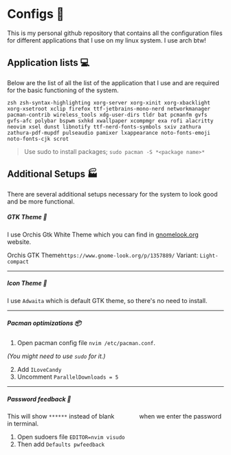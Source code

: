# Configs 🐧 ️️️️
This is my personal github repository that contains all the configuration files for different applications that I use on my linux system. I use arch btw!

## Application lists 💻 
Below are the list of all the list of the application that I use and are required for the basic functioning of the system.
```
zsh zsh-syntax-highlighting xorg-server xorg-xinit xorg-xbacklight xorg-xsetroot xclip firefox ttf-jetbrains-mono-nerd networkmanager pacman-contrib wireless_tools xdg-user-dirs tldr bat pcmanfm gvfs gvfs-afc polybar bspwm sxhkd xwallpaper xcompmgr exa rofi alacritty neovim xsel dunst libnotify ttf-nerd-fonts-symbols sxiv zathura zathura-pdf-mupdf pulseaudio pamixer lxappearance noto-fonts-emoji noto-fonts-cjk scrot
```

> Use sudo to install packages; `sudo pacman -S *<package name>*`

## Additional Setups 🏭 
There are several additional setups necessary for the system to look good and be more functional.

##### GTK Theme 💅
I use Orchis Gtk White Theme which you can find in [gnomelook.org](https://www.gnome-look.org/p/1357889/) website.

Orchis GTK Theme`https://www.gnome-look.org/p/1357889/`
Variant: `Light-compact`

---
##### Icon Theme 🔵
I use `Adwaita` which is default GTK theme, so there's no need to install.

---
##### Pacman optimizations 📦 
1. Open pacman config file `nvim /etc/pacman.conf`.

*(You might need to use `sudo` for it.)*

2. Add `ILoveCandy`
3. Uncomment `ParallelDownloads = 5`

---
##### Password feedback 🔐
This will show `******` instead of blank `       ` when we enter the password in terminal.

1. Open sudoers file `EDITOR=nvim visudo`
1. Then add `Defaults pwfeedback`

